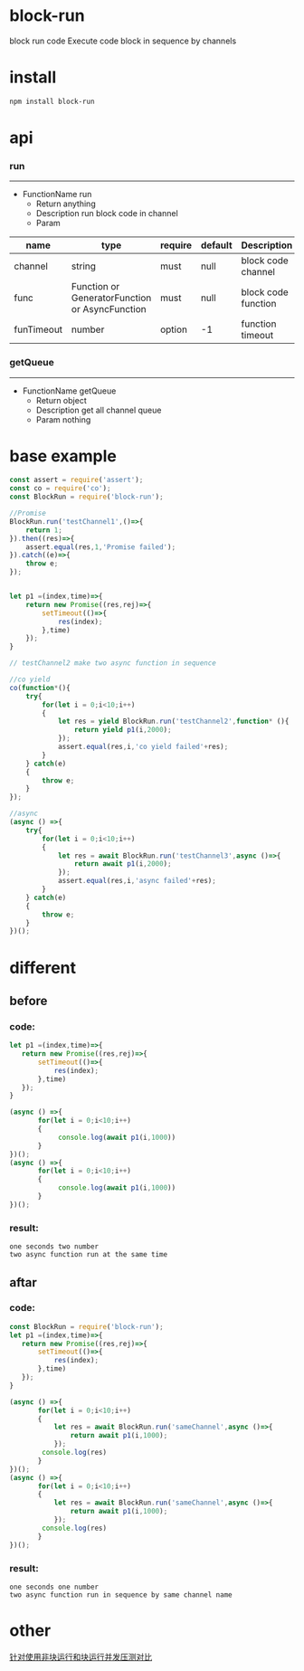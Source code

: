 # block-run
block run code
Execute code block in sequence by channels

# install
```sh
npm install block-run
```

# api
### run
-------------------------
* FunctionName  run
    * Return  anything
    * Description  run block code in channel
    * Param

name        | type |require |default    |Description
------------|------|--------|-----------|------------
channel   |string|must  |null   |block code channel
func |Function or GeneratorFunction or AsyncFunction|must  |null          |block code function
funTimeout |number|option  |-1         |function timeout 

### getQueue
-------------------------
* FunctionName  getQueue
    * Return  object
    * Description  get all channel queue
    * Param nothing

# base example
```js
const assert = require('assert');
const co = require('co');
const BlockRun = require('block-run');

//Promise 
BlockRun.run('testChannel1',()=>{
    return 1;
}).then((res)=>{
    assert.equal(res,1,'Promise failed');
}).catch((e)=>{
    throw e;
});


let p1 =(index,time)=>{
    return new Promise((res,rej)=>{
        setTimeout(()=>{
            res(index);
        },time)
    });
}

// testChannel2 make two async function in sequence 

//co yield 
co(function*(){
    try{
        for(let i = 0;i<10;i++)
        {
            let res = yield BlockRun.run('testChannel2',function* (){
                return yield p1(i,2000);
            });
            assert.equal(res,i,'co yield failed'+res);
        }
    } catch(e)
    {
        throw e;
    }
});

//async
(async () =>{
    try{
        for(let i = 0;i<10;i++)
        {
            let res = await BlockRun.run('testChannel3',async ()=>{
                return await p1(i,2000);
            });
            assert.equal(res,i,'async failed'+res);
        }
    } catch(e)
    {
        throw e;
    }
})();
```

# different
## before
### code:
```js
let p1 =(index,time)=>{
   return new Promise((res,rej)=>{
       setTimeout(()=>{
           res(index);
       },time)
   });
}

(async () =>{
       for(let i = 0;i<10;i++)
       {
            console.log(await p1(i,1000))
       }
})();
(async () =>{
       for(let i = 0;i<10;i++)
       {
            console.log(await p1(i,1000))
       }
})();
```
### result:
```
one seconds two number 
two async function run at the same time
```

## aftar
### code:
```js
const BlockRun = require('block-run');
let p1 =(index,time)=>{
   return new Promise((res,rej)=>{
       setTimeout(()=>{
           res(index);
       },time)
   });
}

(async () =>{
       for(let i = 0;i<10;i++)
       {
           let res = await BlockRun.run('sameChannel',async ()=>{
               return await p1(i,1000);
           });
		console.log(res)
       }
})();
(async () =>{
       for(let i = 0;i<10;i++)
       {
           let res = await BlockRun.run('sameChannel',async ()=>{
               return await p1(i,1000);
           });
		console.log(res)
       }
})();
```
### result:
```
one seconds one number 
two async function run in sequence by same channel name
```


# other 
[针对使用非块运行和块运行并发压测对比](https://github.com/zy445566/myBlog/tree/master/20180414block-run)